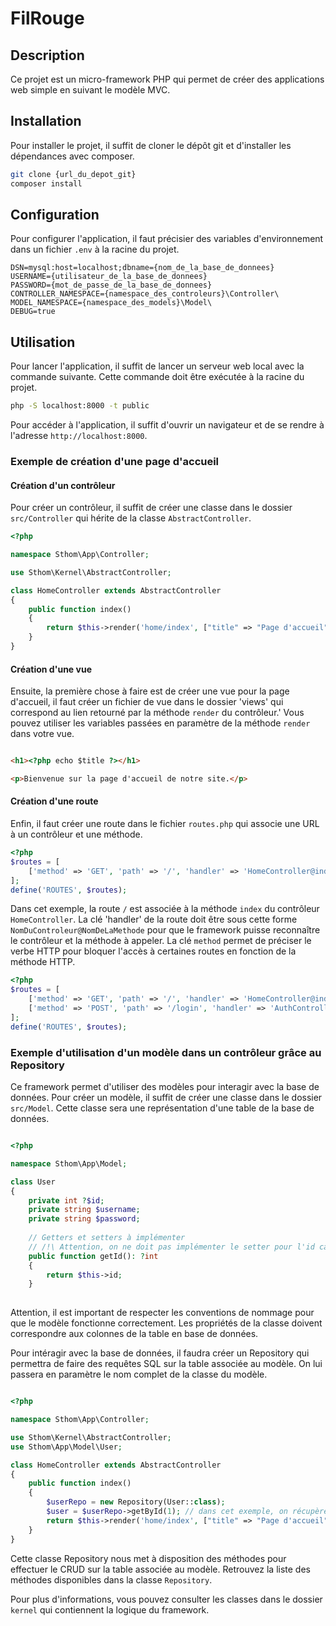 # FilRouge

## Description

Ce projet est un micro-framework PHP qui permet de créer des applications web simple en suivant le modèle MVC.

## Installation

Pour installer le projet, il suffit de cloner le dépôt git et d'installer les dépendances avec composer.

```bash
git clone {url_du_depot_git}
composer install
```

## Configuration

Pour configurer l'application, il faut précisier des variables d'environnement dans un fichier `.env` à la racine du
projet.

```env
DSN=mysql:host=localhost;dbname={nom_de_la_base_de_donnees}
USERNAME={utilisateur_de_la_base_de_donnees}
PASSWORD={mot_de_passe_de_la_base_de_donnees}
CONTROLLER_NAMESPACE={namespace_des_controleurs}\Controller\
MODEL_NAMESPACE={namespace_des_models}\Model\
DEBUG=true
```

## Utilisation

Pour lancer l'application, il suffit de lancer un serveur web local avec la commande suivante.
Cette commande doit être exécutée à la racine du projet.

```bash
php -S localhost:8000 -t public
```

Pour accéder à l'application, il suffit d'ouvrir un navigateur et de se rendre à l'adresse `http://localhost:8000`.

### Exemple de création d'une page d'accueil

#### Création d'un contrôleur

Pour créer un contrôleur, il suffit de créer une classe dans le dossier `src/Controller` qui hérite de la
classe `AbstractController`.

```php
<?php

namespace Sthom\App\Controller;

use Sthom\Kernel\AbstractController;

class HomeController extends AbstractController
{
    public function index()
    {
        return $this->render('home/index', ["title" => "Page d'accueil"]);
    }
}
```

#### Création d'une vue

Ensuite, la première chose à faire est de créer une vue pour la page d'accueil, il faut créer un fichier de vue dans le
dossier 'views' qui correspond au lien retourné par la méthode `render` du contrôleur.'
Vous pouvez utiliser les variables passées en paramètre de la méthode `render` dans votre vue.

```html

<h1><?php echo $title ?></h1>

<p>Bienvenue sur la page d'accueil de notre site.</p>
```

#### Création d'une route

Enfin, il faut créer une route dans le fichier `routes.php` qui associe une URL à un contrôleur et une méthode.

```php
<?php
$routes = [
    ['method' => 'GET', 'path' => '/', 'handler' => 'HomeController@index'],
];
define('ROUTES', $routes);
```

Dans cet exemple, la route `/` est associée à la méthode `index` du contrôleur `HomeController`. 
La clé 'handler' de la route doit être sous cette forme `NomDuControleur@NomDeLaMethode` pour que le framework puisse reconnaître le contrôleur et la méthode à appeler.
La clé `method` permet de préciser le verbe HTTP pour bloquer l'accès à certaines routes en fonction de la méthode HTTP.

```php
<?php
$routes = [
    ['method' => 'GET', 'path' => '/', 'handler' => 'HomeController@index'],
    ['method' => 'POST', 'path' => '/login', 'handler' => 'AuthController@login']
];
define('ROUTES', $routes);
```

### Exemple d'utilisation d'un modèle dans un contrôleur grâce au Repository

Ce framework permet d'utiliser des modèles pour interagir avec la base de données.
Pour créer un modèle, il suffit de créer une classe dans le dossier `src/Model`. Cette classe sera une représentation
d'une table de la base de données.

```php

<?php

namespace Sthom\App\Model;

class User
{
    private int ?$id;
    private string $username;
    private string $password;
    
    // Getters et setters à implémenter
    // /!\ Attention, on ne doit pas implémenter le setter pour l'id car il est généré automatiquement par la base de données
    public function getId(): ?int
    {
        return $this->id;
    }
    
```

Attention, il est important de respecter les conventions de nommage pour que le modèle fonctionne correctement.
Les propriétés de la classe doivent correspondre aux colonnes de la table en base de données.

Pour intéragir avec la base de données, il faudra créer un Repository qui permettra de faire des requêtes SQL sur la table associée au modèle.
On lui passera en paramètre le nom complet de la classe du modèle.

```php

<?php

namespace Sthom\App\Controller;

use Sthom\Kernel\AbstractController;
use Sthom\App\Model\User;

class HomeController extends AbstractController
{
    public function index()
    {
        $userRepo = new Repository(User::class);
        $user = $userRepo->getById(1); // dans cet exemple, on récupère l'utilisateur avec l'id 1
        return $this->render('home/index', ["title" => "Page d'accueil", "user" => $user]);
    }
}
```

Cette classe Repository nous met à disposition des méthodes pour effectuer le CRUD sur la table associée au modèle.
Retrouvez la liste des méthodes disponibles dans la classe `Repository`.


Pour plus d'informations, vous pouvez consulter les classes dans le dossier `kernel` qui contiennent la logique du framework.














